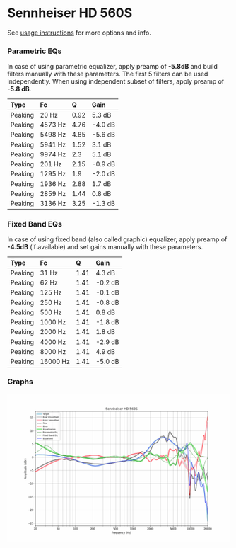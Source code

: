 # Sennheiser HD 560S
See [usage instructions](https://github.com/jaakkopasanen/AutoEq#usage) for more options and info.

### Parametric EQs
In case of using parametric equalizer, apply preamp of **-5.8dB** and build filters manually
with these parameters. The first 5 filters can be used independently.
When using independent subset of filters, apply preamp of **-5.8 dB**.

| Type    | Fc      |    Q | Gain    |
|:--------|:--------|:-----|:--------|
| Peaking | 20 Hz   | 0.92 | 5.3 dB  |
| Peaking | 4573 Hz | 4.76 | -4.0 dB |
| Peaking | 5498 Hz | 4.85 | -5.6 dB |
| Peaking | 5941 Hz | 1.52 | 3.1 dB  |
| Peaking | 9974 Hz | 2.3  | 5.1 dB  |
| Peaking | 201 Hz  | 2.15 | -0.9 dB |
| Peaking | 1295 Hz | 1.9  | -2.0 dB |
| Peaking | 1936 Hz | 2.88 | 1.7 dB  |
| Peaking | 2859 Hz | 1.44 | 0.8 dB  |
| Peaking | 3136 Hz | 3.25 | -1.3 dB |

### Fixed Band EQs
In case of using fixed band (also called graphic) equalizer, apply preamp of **-4.5dB**
(if available) and set gains manually with these parameters.

| Type    | Fc       |    Q | Gain    |
|:--------|:---------|:-----|:--------|
| Peaking | 31 Hz    | 1.41 | 4.3 dB  |
| Peaking | 62 Hz    | 1.41 | -0.2 dB |
| Peaking | 125 Hz   | 1.41 | -0.1 dB |
| Peaking | 250 Hz   | 1.41 | -0.8 dB |
| Peaking | 500 Hz   | 1.41 | 0.8 dB  |
| Peaking | 1000 Hz  | 1.41 | -1.8 dB |
| Peaking | 2000 Hz  | 1.41 | 1.8 dB  |
| Peaking | 4000 Hz  | 1.41 | -2.9 dB |
| Peaking | 8000 Hz  | 1.41 | 4.9 dB  |
| Peaking | 16000 Hz | 1.41 | -5.0 dB |

### Graphs
![](./Sennheiser%20HD%20560S.png)